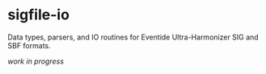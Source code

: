 sigfile-io
=======

Data types, parsers, and IO routines for Eventide Ultra-Harmonizer SIG and SBF formats. 

_work in progress_
